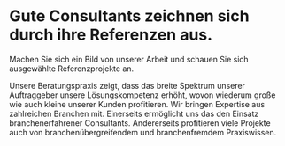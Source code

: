 # Gute Consultants zeichnen sich durch ihre Referenzen aus.  

Machen Sie sich ein Bild von unserer Arbeit und schauen Sie sich ausgewählte Referenzprojekte an.  

Unsere Beratungspraxis zeigt, dass das breite Spektrum unserer Auftraggeber unsere Lösungskompetenz erhöht, wovon wiederum große wie auch kleine unserer Kunden profitieren. Wir bringen Expertise aus zahlreichen Branchen mit. Einerseits ermöglicht uns das den Einsatz branchenerfahrener Consultants. Andererseits profitieren viele Projekte auch von branchenübergreifendem und branchenfremdem Praxiswissen.  
